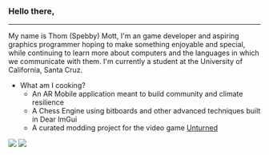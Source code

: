 ### Hello there,

<hr>

My name is Thom (Spebby) Mott, I'm an game developer and aspiring graphics programmer hoping to make something enjoyable and special, while continuing to learn more about computers and the languages in which we communicate with them. I'm currently a student at the University of California, Santa Cruz.

* What am I cooking?
  * An AR Mobile application meant to build community and climate resilience
  * A Chess Engine using bitboards and other advanced techniques built in Dear ImGui
  * A curated modding project for the video game [Unturned](https://store.steampowered.com/app/304930/Unturned/)

<a href="https://wakatime.com"><img src="https://wakatime.com/share/@6c1b4d80-35ad-487a-a081-efc861c8d411/78c7b7f5-3ea9-4cbb-8145-43eeb184d6e3.png"/></a>
<a href="https://wakatime.com"><img src="https://wakatime.com/share/@6c1b4d80-35ad-487a-a081-efc861c8d411/40d02a12-58df-4001-899a-23c4423e7751.png"/></a>

